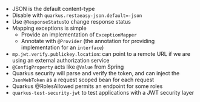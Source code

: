 * JSON is the default content-type
* Disable with `quarkus.restaeasy-json.default=-json`
* Use `@ResponseStatus`to change response status
* Mapping exceptions is simple
	* Provide an implementation of `ExceptionMapper`
	* Annotate with `@Provider` (the annotation for providing implementation for an `interface`)
* `mp.jwt.verify.publickey.location`: can point to a remote URL if we are using an external authorization service
* `@ConfigProperty` acts like `@Value` from Spring
* Quarkus security will parse and verify the token, and can inject the `JsonWebToken` as a request scoped bean for each request
* Quarkus @RolesAllowed permits an endpoint for some roles
* `quarkus-test-security-jwt` to test applications with a JWT security layer